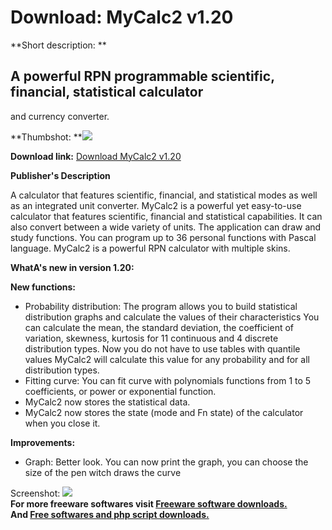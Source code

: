 # Download: MyCalc2 v1.20

**Short description: **

## A powerful RPN programmable scientific, financial, statistical calculator
and currency converter.

  
**Thumbshot: **![](http://www.freewarefiles.com/screenshot/mycalc2_10_md.jpg)   
  
**Download link:** [Download MyCalc2 v1.20](http://freesoftwares.boysofts.com/MyCalc2_program_54312.html)  
  

**Publisher's Description**  
  

A calculator that features scientific, financial, and statistical modes as
well as an integrated unit converter. MyCalc2 is a powerful yet easy-to-use
calculator that features scientific, financial and statistical capabilities.
It can also convert between a wide variety of units. The application can draw
and study functions. You can program up to 36 personal functions with Pascal
language. MyCalc2 is a powerful RPN calculator with multiple skins.

**WhatA's new in version 1.20:**

**New functions:**

  * Probability distribution: The program allows you to build statistical distribution graphs and calculate the values of their characteristics You can calculate the mean, the standard deviation, the coefficient of variation, skewness, kurtosis for 11 continuous and 4 discrete distribution types. Now you do not have to use tables with quantile values MyCalc2 will calculate this value for any probability and for all distribution types. 
  * Fitting curve: You can fit curve with polynomials functions from 1 to 5 coefficients, or power or exponential function. 
  * MyCalc2 now stores the statistical data. 
  * MyCalc2 now stores the state (mode and Fn state) of the calculator when you close it. 

**Improvements:**

* Graph: Better look. You can now print the graph, you can choose the size of the pen witch draws the curve 

  
  
Screenshot: ![](http://www.freewarefiles.com/screenshot/mycalc2_10.jpg)  
**For more freeware softwares visit [Freeware software downloads.](http://freesoftwares.boysofts.com/)**   
**And [Free softwares and php script downloads.](http://www.boysofts.com/)**

